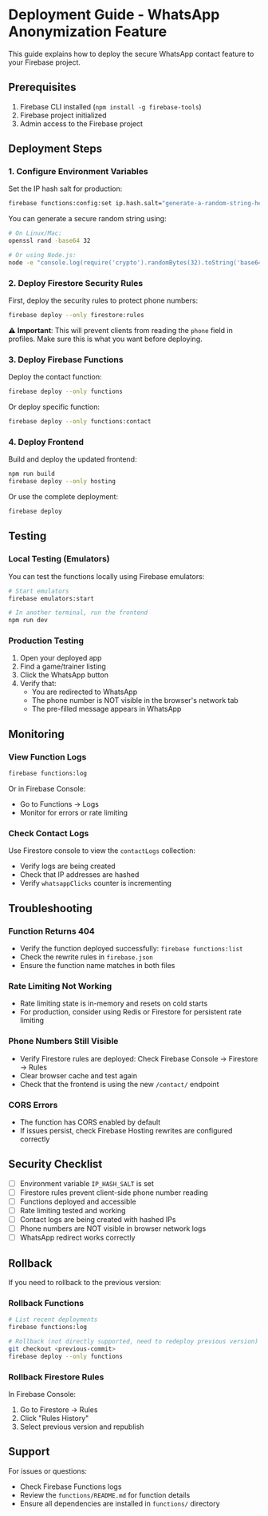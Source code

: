 # Deployment Guide - WhatsApp Anonymization Feature

This guide explains how to deploy the secure WhatsApp contact feature to your Firebase project.

## Prerequisites

1. Firebase CLI installed (`npm install -g firebase-tools`)
2. Firebase project initialized
3. Admin access to the Firebase project

## Deployment Steps

### 1. Configure Environment Variables

Set the IP hash salt for production:

```bash
firebase functions:config:set ip.hash.salt="generate-a-random-string-here"
```

You can generate a secure random string using:

```bash
# On Linux/Mac:
openssl rand -base64 32

# Or using Node.js:
node -e "console.log(require('crypto').randomBytes(32).toString('base64'))"
```

### 2. Deploy Firestore Security Rules

First, deploy the security rules to protect phone numbers:

```bash
firebase deploy --only firestore:rules
```

⚠️ **Important**: This will prevent clients from reading the `phone` field in profiles. Make sure this is what you want before deploying.

### 3. Deploy Firebase Functions

Deploy the contact function:

```bash
firebase deploy --only functions
```

Or deploy specific function:

```bash
firebase deploy --only functions:contact
```

### 4. Deploy Frontend

Build and deploy the updated frontend:

```bash
npm run build
firebase deploy --only hosting
```

Or use the complete deployment:

```bash
firebase deploy
```

## Testing

### Local Testing (Emulators)

You can test the functions locally using Firebase emulators:

```bash
# Start emulators
firebase emulators:start

# In another terminal, run the frontend
npm run dev
```

### Production Testing

1. Open your deployed app
2. Find a game/trainer listing
3. Click the WhatsApp button
4. Verify that:
   - You are redirected to WhatsApp
   - The phone number is NOT visible in the browser's network tab
   - The pre-filled message appears in WhatsApp

## Monitoring

### View Function Logs

```bash
firebase functions:log
```

Or in Firebase Console:
- Go to Functions → Logs
- Monitor for errors or rate limiting

### Check Contact Logs

Use Firestore console to view the `contactLogs` collection:
- Verify logs are being created
- Check that IP addresses are hashed
- Verify `whatsappClicks` counter is incrementing

## Troubleshooting

### Function Returns 404

- Verify the function deployed successfully: `firebase functions:list`
- Check the rewrite rules in `firebase.json`
- Ensure the function name matches in both files

### Rate Limiting Not Working

- Rate limiting state is in-memory and resets on cold starts
- For production, consider using Redis or Firestore for persistent rate limiting

### Phone Numbers Still Visible

- Verify Firestore rules are deployed: Check Firebase Console → Firestore → Rules
- Clear browser cache and test again
- Check that the frontend is using the new `/contact/` endpoint

### CORS Errors

- The function has CORS enabled by default
- If issues persist, check Firebase Hosting rewrites are configured correctly

## Security Checklist

- [ ] Environment variable `IP_HASH_SALT` is set
- [ ] Firestore rules prevent client-side phone number reading
- [ ] Functions deployed and accessible
- [ ] Rate limiting tested and working
- [ ] Contact logs are being created with hashed IPs
- [ ] Phone numbers are NOT visible in browser network logs
- [ ] WhatsApp redirect works correctly

## Rollback

If you need to rollback to the previous version:

### Rollback Functions

```bash
# List recent deployments
firebase functions:log

# Rollback (not directly supported, need to redeploy previous version)
git checkout <previous-commit>
firebase deploy --only functions
```

### Rollback Firestore Rules

In Firebase Console:
1. Go to Firestore → Rules
2. Click "Rules History"
3. Select previous version and republish

## Support

For issues or questions:
- Check Firebase Functions logs
- Review the `functions/README.md` for function details
- Ensure all dependencies are installed in `functions/` directory
